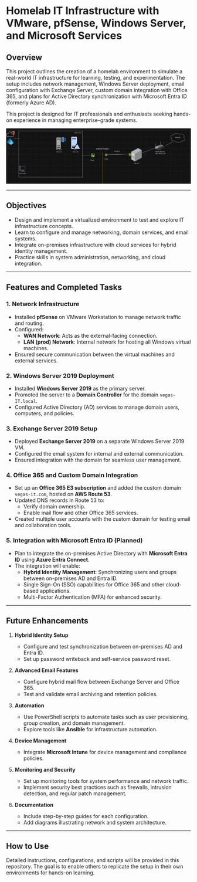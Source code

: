 # Homelab IT Infrastructure with VMware, pfSense, Windows Server, and Microsoft Services

## Overview

This project outlines the creation of a homelab environment to simulate a real-world IT infrastructure for learning, testing, and experimentation. The setup includes network management, Windows Server deployment, email configuration with Exchange Server, custom domain integration with Office 365, and plans for Active Directory synchronization with Microsoft Entra ID (formerly Azure AD).

This project is designed for IT professionals and enthusiasts seeking hands-on experience in managing enterprise-grade systems.

![Networkdiagram](image.png)

---

## Objectives

- Design and implement a virtualized environment to test and explore IT infrastructure concepts.
- Learn to configure and manage networking, domain services, and email systems.
- Integrate on-premises infrastructure with cloud services for hybrid identity management.
- Practice skills in system administration, networking, and cloud integration.

---

## Features and Completed Tasks

### 1. **Network Infrastructure**
- Installed **pfSense** on VMware Workstation to manage network traffic and routing.
- Configured:
  - **WAN Network**: Acts as the external-facing connection.
  - **LAN (prod) Network**: Internal network for hosting all Windows virtual machines.
- Ensured secure communication between the virtual machines and external services.

### 2. **Windows Server 2019 Deployment**
- Installed **Windows Server 2019** as the primary server.
- Promoted the server to a **Domain Controller** for the domain `vegas-IT.local`.
- Configured Active Directory (AD) services to manage domain users, computers, and policies.

### 3. **Exchange Server 2019 Setup**
- Deployed **Exchange Server 2019** on a separate Windows Server 2019 VM.
- Configured the email system for internal and external communication.
- Ensured integration with the domain for seamless user management.

### 4. **Office 365 and Custom Domain Integration**
- Set up an **Office 365 E3 subscription** and added the custom domain `vegas-it.com`, hosted on **AWS Route 53**.
- Updated DNS records in Route 53 to:
  - Verify domain ownership.
  - Enable mail flow and other Office 365 services.
- Created multiple user accounts with the custom domain for testing email and collaboration tools.

### 5. **Integration with Microsoft Entra ID (Planned)**
- Plan to integrate the on-premises Active Directory with **Microsoft Entra ID** using **Azure Entra Connect**.
- The integration will enable:
  - **Hybrid Identity Management**: Synchronizing users and groups between on-premises AD and Entra ID.
  - Single Sign-On (SSO) capabilities for Office 365 and other cloud-based applications.
  - Multi-Factor Authentication (MFA) for enhanced security.

---

## Future Enhancements

1. **Hybrid Identity Setup**
   - Configure and test synchronization between on-premises AD and Entra ID.
   - Set up password writeback and self-service password reset.

2. **Advanced Email Features**
   - Configure hybrid mail flow between Exchange Server and Office 365.
   - Test and validate email archiving and retention policies.

3. **Automation**
   - Use PowerShell scripts to automate tasks such as user provisioning, group creation, and domain management.
   - Explore tools like **Ansible** for infrastructure automation.

4. **Device Management**
   - Integrate **Microsoft Intune** for device management and compliance policies.

5. **Monitoring and Security**
   - Set up monitoring tools for system performance and network traffic.
   - Implement security best practices such as firewalls, intrusion detection, and regular patch management.

6. **Documentation**
   - Include step-by-step guides for each configuration.
   - Add diagrams illustrating network and system architecture.

---

## How to Use

Detailed instructions, configurations, and scripts will be provided in this repository. The goal is to enable others to replicate the setup in their own environments for hands-on learning.
